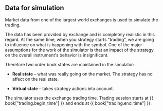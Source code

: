 ## Data for simulation

Market data from one of the largest world exchanges is used to simulate the trading.

The data has been provided by exchange and is completely realistic in this regard.
At the same time, when you strategy starts "trading", we are going to influence on what is happening with the symbol.
One of the major assumptions for the work of the simulator is that an impact of the strategy on the overall instrument's behavior is insignificant.

Therefore two order book states are maintained in the simulator:

- **Real state** – what was really going on the market.
  The strategy has no affect on the real state.

- **Virtual state** – takes strategy actions into account.

The simulator uses the exchange trading time.
Trading session starts at {{ book["trading.begin_time"] }} and ends at {{ book["trading.end_time"] }}.
